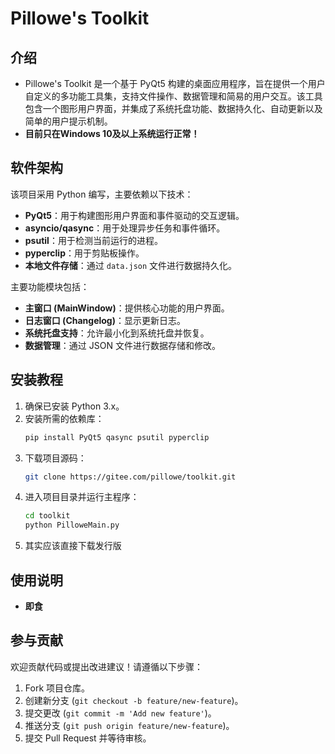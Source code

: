 # Pillowe's Toolkit

## 介绍
- Pillowe's Toolkit 是一个基于 PyQt5 构建的桌面应用程序，旨在提供一个用户自定义的多功能工具集，支持文件操作、数据管理和简易的用户交互。该工具包含一个图形用户界面，并集成了系统托盘功能、数据持久化、自动更新以及简单的用户提示机制。
- **目前只在Windows 10及以上系统运行正常！**
## 软件架构
该项目采用 Python 编写，主要依赖以下技术：
- **PyQt5**：用于构建图形用户界面和事件驱动的交互逻辑。
- **asyncio/qasync**：用于处理异步任务和事件循环。
- **psutil**：用于检测当前运行的进程。
- **pyperclip**：用于剪贴板操作。
- **本地文件存储**：通过 `data.json` 文件进行数据持久化。

主要功能模块包括：
- **主窗口 (MainWindow)**：提供核心功能的用户界面。
- **日志窗口 (Changelog)**：显示更新日志。
- **系统托盘支持**：允许最小化到系统托盘并恢复。
- **数据管理**：通过 JSON 文件进行数据存储和修改。

## 安装教程
1. 确保已安装 Python 3.x。
2. 安装所需的依赖库：
   ```bash
   pip install PyQt5 qasync psutil pyperclip
   ```
3. 下载项目源码：
   ```bash
   git clone https://gitee.com/pillowe/toolkit.git
   ```
4. 进入项目目录并运行主程序：
   ```bash
   cd toolkit
   python PilloweMain.py
   ```
5. 其实应该直接下载发行版
## 使用说明

- **即食**

## 参与贡献
欢迎贡献代码或提出改进建议！请遵循以下步骤：
1. Fork 项目仓库。
2. 创建新分支 (`git checkout -b feature/new-feature`)。
3. 提交更改 (`git commit -m 'Add new feature'`)。
4. 推送分支 (`git push origin feature/new-feature`)。
5. 提交 Pull Request 并等待审核。
